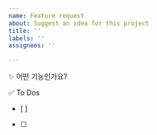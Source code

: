```yaml
---
name: Feature request
about: Suggest an idea for this project
title: ''
labels: ''
assignees: ''

---
```


✨ 어떤 기능인가요?

✅ To Dos
- [ ] 
- [ ]
